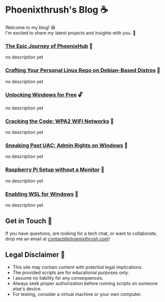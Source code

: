 # Phoenixthrush's Blog ☕️

Welcome to my blog! 😄 <br> I'm excited to share my latest projects and insights with you. 🚀

### [The Epic Journey of PhoenixHub](https://www.phoenixthrush.com/blog-old/pages/History-of-PhoenixHub) 🌟

no description yet

### [Crafting Your Personal Linux Repo on Debian-Based Distros](https://www.phoenixthrush.com/blog-old/pages/Create-Linux-Repo) 🐧

no description yet

### [Unlocking Windows for Free](https://www.phoenixthrush.com/blog-old/pages/Windows-Activation) 🔓

no description yet

### [Cracking the Code: WPA2 WiFi Networks](https://www.phoenixthrush.com/blog-old/pages/WPA2-Cracking) 📡

no description yet 

### [Sneaking Past UAC: Admin Rights on Windows](https://www.phoenixthrush.com/blog-old/pages/UAC-Bypass) 🧙

no description yet

### [Raspberry Pi Setup without a Monitor](https://www.phoenixthrush.com/blog-old/pages/RPI-Headless-Setup) 🚀

no description yet

### [Enabling WSL for Windows](https://www.phoenixthrush.com/blog-old/pages/WSL-Installation) 🚀

no description yet

## Get in Touch 📩
If you have questions, are looking for a tech chat, or want to collaborate, drop me an email at [contact@phoenixthrush.com](mailto:contact@phoenixthrush.com)!

## Legal Disclaimer 🚫
- This site may contain content with potential legal implications.
- The provided scripts are for educational purposes only.
- I assume no liability for any consequences.
- Always seek proper authorization before running scripts on someone else's device.
- For testing, consider a virtual machine or your own computer.
